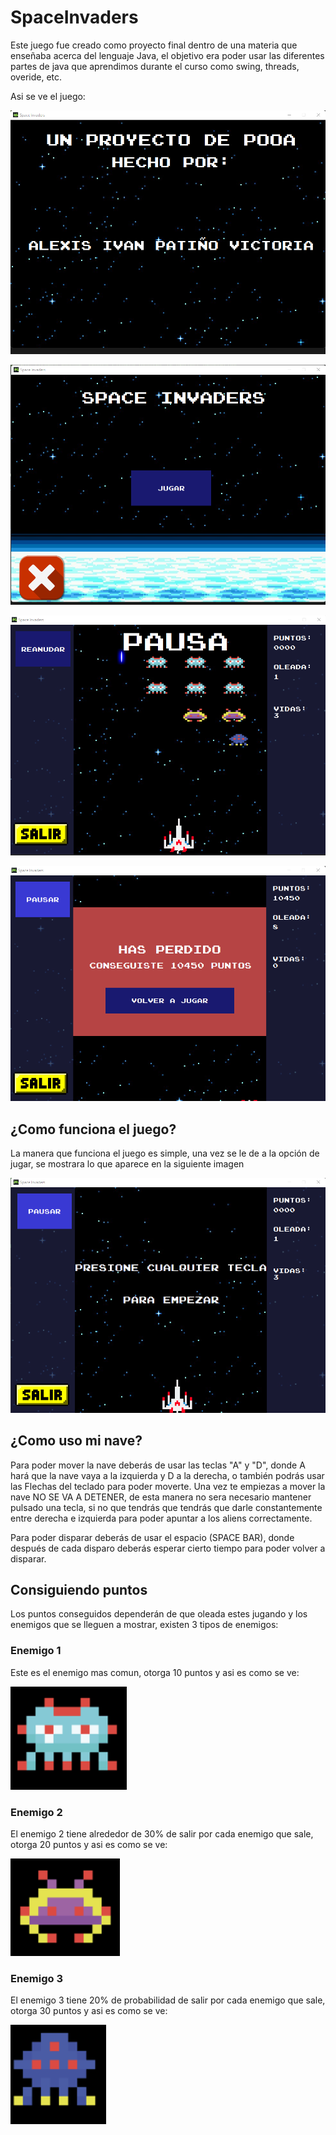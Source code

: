 # SpaceInvaders
Este juego fue creado como proyecto final dentro de una materia que enseñaba acerca del lenguaje Java, el objetivo era poder usar las diferentes partes de java que aprendimos durante el curso como swing, threads, overide, etc.

Asi se ve el juego:

![Imagen 1](https://github.com/patinoAlexis/SpaceInvaders/blob/b9f320b1119b813c1e5510ce781d57877ae93f01/img-git/juego_inicio_1.png)

![Imagen 2](https://github.com/patinoAlexis/SpaceInvaders/blob/b9f320b1119b813c1e5510ce781d57877ae93f01/img-git/juego_inicio_2.png)

![Imagen 3](https://github.com/patinoAlexis/SpaceInvaders/blob/b9f320b1119b813c1e5510ce781d57877ae93f01/img-git/juego_inicio_3.png)

![Imagen 4](https://github.com/patinoAlexis/SpaceInvaders/blob/b9f320b1119b813c1e5510ce781d57877ae93f01/img-git/juego_inicio_4.png)

## ¿Como funciona el juego?
La manera que funciona el juego es simple, una vez se le de a la opción de jugar, se mostrara lo que aparece en la siguiente imagen

![espera](https://github.com/patinoAlexis/SpaceInvaders/blob/b9f320b1119b813c1e5510ce781d57877ae93f01/img-git/juego_espera.png)

## ¿Como uso mi nave?
Para poder mover la nave deberás de usar las teclas "A" y "D", donde A hará que la nave vaya a la izquierda y D a la derecha, o también podrás usar las Flechas del teclado para poder moverte. Una vez te empiezas a mover la nave NO SE VA A DETENER, de esta manera no sera necesario mantener pulsado una tecla, si no que tendrás que tendrás que darle constantemente entre derecha e izquierda para poder apuntar a los aliens correctamente.

Para poder disparar deberás de usar el espacio (SPACE BAR), donde después de cada disparo deberás esperar cierto tiempo para poder volver a disparar.

## Consiguiendo puntos
Los puntos conseguidos dependerán de que oleada estes jugando y los enemigos que se lleguen a mostrar, existen 3 tipos de enemigos:

### Enemigo 1
Este es el enemigo mas comun, otorga 10 puntos y asi es como se ve:

![Enemigo 1](https://github.com/patinoAlexis/SpaceInvaders/blob/b9f320b1119b813c1e5510ce781d57877ae93f01/img-git/enemigo_1.png)

### Enemigo 2
El enemigo 2 tiene alrededor de 30% de salir por cada enemigo que sale, otorga 20 puntos y asi es como se ve:

![Enemigo 2](https://github.com/patinoAlexis/SpaceInvaders/blob/b9f320b1119b813c1e5510ce781d57877ae93f01/img-git/enemigo_2.png)

### Enemigo 3
El enemigo 3 tiene 20% de probabilidad de salir por cada enemigo que sale, otorga 30 puntos y asi es como se ve:

![Enemigo 3](https://github.com/patinoAlexis/SpaceInvaders/blob/b9f320b1119b813c1e5510ce781d57877ae93f01/img-git/enemigo_3.png)